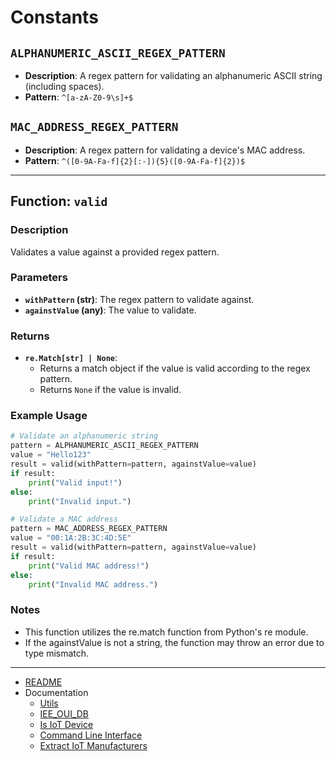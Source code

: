 # Constants

## `ALPHANUMERIC_ASCII_REGEX_PATTERN`

- **Description**: A regex pattern for validating an alphanumeric ASCII string (including spaces).
- **Pattern**: `^[a-zA-Z0-9\s]+$`

## `MAC_ADDRESS_REGEX_PATTERN`

- **Description**: A regex pattern for validating a device's MAC address.
- **Pattern**: `^([0-9A-Fa-f]{2}[:-]){5}([0-9A-Fa-f]{2})$`

---

## Function: `valid`

### Description

Validates a value against a provided regex pattern.

### Parameters

- **`withPattern` (str)**: The regex pattern to validate against.
- **`againstValue` (any)**: The value to validate.

### Returns

- **`re.Match[str] | None`**: 
  - Returns a match object if the value is valid according to the regex pattern.
  - Returns `None` if the value is invalid.

### Example Usage

```python
# Validate an alphanumeric string
pattern = ALPHANUMERIC_ASCII_REGEX_PATTERN
value = "Hello123"
result = valid(withPattern=pattern, againstValue=value)
if result:
    print("Valid input!")
else:
    print("Invalid input.")

# Validate a MAC address
pattern = MAC_ADDRESS_REGEX_PATTERN
value = "00:1A:2B:3C:4D:5E"
result = valid(withPattern=pattern, againstValue=value)
if result:
    print("Valid MAC address!")
else:
    print("Invalid MAC address.")

```

### Notes

- This function utilizes the re.match function from Python's re module.
- If the againstValue is not a string, the function may throw an error due to type mismatch.


---

- [README](../README.md)
- Documentation
  - [Utils](./utils.MD)
  - [IEE_OUI_DB](./IEE_OUI.MD)
  - [Is IoT Device](./isIot.MD)
  - [Command Line Interface](./cli.MD)
  - [Extract IoT Manufacturers](./extractIot.MD)
